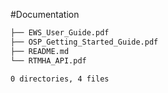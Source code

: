 #Documentation

```bash
├── EWS_User_Guide.pdf
├── OSP_Getting_Started_Guide.pdf
├── README.md
└── RTMHA_API.pdf

0 directories, 4 files
```

